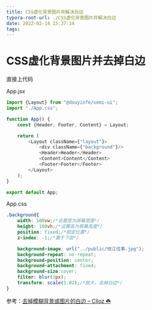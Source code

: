 ```yaml
---
title: CSS虚化背景图片并解决白边
typora-root-url: ./CSS虚化背景图片并解决白边
date: 2022-02-14 15:37:14
tags:
---
```


# CSS虚化背景图片并去掉白边

直接上代码

App.jsx

```js
import {Layout} from "@douyinfe/semi-ui";
import "./App.css";

function App() {
    const {Header, Footer, Content} = Layout;

    return (
        <Layout className={"layout"}>
            <div className={"background"}/>
            <Header>Header</Header>
            <Content>Content</Content>
            <Footer>Footer</Footer>
        </Layout>
    );
}

export default App;
```

App.css

```css
.background{
    width: 100vw;/*设置宽为屏幕宽度*/
    height: 100vh;/*设置高为屏幕高度*/
    position: fixed;/*固定位置*/
    z-index: -1;/*置于下层*/

    background-image: url("../public/枝江往事.jpg");
    background-repeat: no-repeat;
    background-position: center;
    background-attachment: fixed;
    background-size:cover;
    filter: blur(3px);
    transform: scale(1.02);/*放大，去掉白边*/
}
```



参考：[去掉模糊背景或图片的白边 – Clloz ☘️](https://www.clloz.com/programming/front-end/css/2019/05/23/blur-white-border/)

